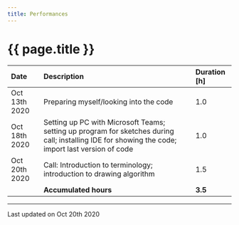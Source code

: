 ```yaml
---
title: Performances
---
```


# {{ page.title }}

| Date               | Description                                                                                                                                       | Duration [h] |
| :----------------- | :------------------------------------------------------------------------------------------------------------------------------------------------ | :----------- |
| Oct 13th 2020      | Preparing myself/looking into the code                                                                                                            | 1.0          |
| Oct 18th 2020      | Setting up PC with Microsoft Teams; setting up program for sketches during call; installing IDE for showing the code; import last version of code | 1.0          |
| Oct 20th 2020      | Call: Introduction to terminology; introduction to drawing algorithm                                                                              | 1.5          |
|                    | **Accumulated hours**                                                                                                                             | **3.5**      |

* * *

Last updated on Oct 20th 2020
